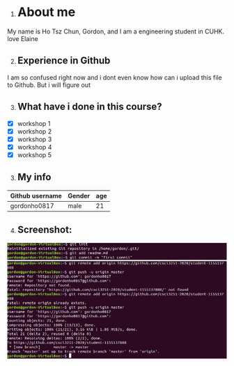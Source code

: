 1. # About me
My name is Ho Tsz Chun, Gordon, and I am a engineering student in CUHK.
love Elaine

2. ## Experience in Github
I am so confused right now and i dont even know how can i upload this file to Github. But i will figure out

3. ## What have i done in this course?
- [x] workshop 1
- [x] workshop 2
- [x] workshop 3
- [x] workshop 4
- [x] workshop 5

3. ## My info
Github username | Gender | age
--- | --- | ---
gordonho0817 | male | 21

4. ## Screenshot:
![screenshot1](https://github.com/csci3251-2020/student-1155137888/blob/master/git%202.png)
![screenshot2](https://github.com/csci3251-2020/student-1155137888/blob/master/sc1.png)
